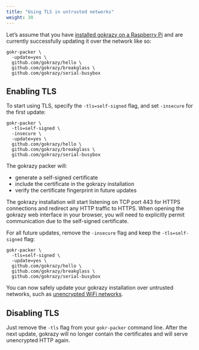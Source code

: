 ```yaml
---
title: "Using TLS in untrusted networks"
weight: 30
---
```


Let’s assume that you have [installed gokrazy on a Raspberry Pi](/quickstart/)
and are currently successfully updating it over the network like so:

```shell
gokr-packer \
  -update=yes \
  github.com/gokrazy/hello \
  github.com/gokrazy/breakglass \
  github.com/gokrazy/serial-busybox
```

## Enabling TLS

To start using TLS, specify the `-tls=self-signed` flag, and set `-insecure` for
the first update:

```shell
gokr-packer \
  -tls=self-signed \
  -insecure \
  -update=yes \
  github.com/gokrazy/hello \
  github.com/gokrazy/breakglass \
  github.com/gokrazy/serial-busybox
```

The gokrazy packer will:
* generate a self-signed certificate
* include the certificate in the gokrazy installation
* verify the certificate fingerprint in future updates

The gokrazy installation will start listening on TCP port 443 for HTTPS
connections and redirect any HTTP traffic to HTTPS. When opening the gokrazy web
interface in your browser, you will need to explicitly permit communication due
to the self-signed certificate.

For all future updates, remove the `-insecure` flag and keep the `-tls=self-signed` flag:

```shell
gokr-packer \
  -tls=self-signed \
  -update=yes \
  github.com/gokrazy/hello \
  github.com/gokrazy/breakglass \
  github.com/gokrazy/serial-busybox
```

You can now safely update your gokrazy installation over untrusted networks,
such as [unencrypted WiFi networks](/userguide/unencrypted-wifi/).

## Disabling TLS

Just remove the `-tls` flag from your `gokr-packer` command line. After the next
update, gokrazy will no longer contain the certificates and will serve
unencrypted HTTP again.
